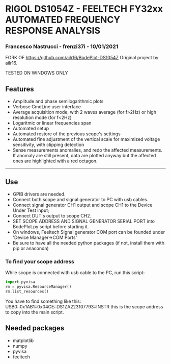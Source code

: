 # RIGOL DS1054Z - FEELTECH FY32xx AUTOMATED FREQUENCY RESPONSE ANALYSIS
### Francesco Nastrucci - frenzi37i - 10/01/2021

FORK OF https://github.com/ailr16/BodePlot-DS1054Z
Original project by ailr16.

TESTED ON WINDOWS ONLY

## Features
*	Amplitude and phase semilogarithmic plots
* Verbose CmdLine user interface
* Average acquisition mode, with 2 waves average (for f>2Hz) or high resolution mode (for f<2Hz)
*	Logaritmic or linear frequencies span 
*	Automated setup
*	Automated restore of the previous scope's settings
*	Automated fine adjustment of the vertical scale for maximized voltage sensitivity, with clipping detection 
*	Sense measurements anomalies, and redo the affected measurements. If anomaly are still present,
	data are plotted anyway but the affected ones are highlighted with a red octagon. 
__________________________________________________________________________________
## Use 
* GPIB drivers are needed. 
* Connect both scope and signal generator to PC with usb cables. 
* Connect signal generator CH1 output and scope CH1 to the Device Under Test input; 
* Connect DUT's output to scope CH2.
* SET SCOPE ADDRESS AND SIGNAL GENERATOR SERIAL PORT into BodePlot.py script before starting it.
* On windows, Feeltech Signal generator COM port can be founded under 'Device Manager->COM Ports'
* Be sure to have all the needed python packages (if not, install them with pip or anaconda)

### To find your scope address
While scope is connected with usb cable to the PC, run this script:
```python
import pyvisa
rm = pyvisa.ResourceManager()
rm.list_resources()
```
You have to find something like this: 
USB0::0x1AB1::0x04CE::DS1ZA223107793::INSTR
this is the scope address to copy into the main script.

## Needed packages
* matplotlib
* numpy 
* pyvisa
* feeltech

